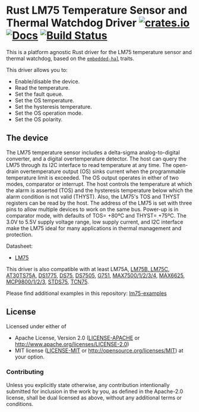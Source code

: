 # Rust LM75 Temperature Sensor and Thermal Watchdog Driver [![crates.io](https://img.shields.io/crates/v/lm75.svg)](https://crates.io/crates/lm75) [![Docs](https://docs.rs/lm75/badge.svg)](https://docs.rs/lm75) [![Build Status](https://travis-ci.org/eldruin/lm75-rs.svg?branch=master)](https://travis-ci.org/eldruin/lm75-rs)

This is a platform agnostic Rust driver for the LM75 temperature sensor
and thermal watchdog, based on the
[`embedded-hal`](https://github.com/rust-embedded/embedded-hal) traits.

This driver allows you to:
- Enable/disable the device.
- Read the temperature.
- Set the fault queue.
- Set the OS temperature.
- Set the hysteresis temperature.
- Set the OS operation mode.
- Set the OS polarity.

## The device
The LM75 temperature sensor includes a delta-sigma analog-to-digital
converter, and a digital overtemperature detector. The host can
query the LM75 through its I2C interface to read temperature at any
time. The open-drain overtemperature output (OS) sinks current when
the programmable temperature limit is exceeded.
The OS output operates in either of two modes, comparator or
interrupt. The host controls the temperature at which the alarm is
asserted (TOS) and the hysteresis temperature below which the alarm
condition is not valid (THYST). Also, the LM75's TOS and THYST
registers can be read by the host. The address of the LM75 is set
with three pins to allow multiple devices to work on the same bus.
Power-up is in comparator mode, with defaults of TOS= +80ºC and
THYST= +75ºC. The 3.0V to 5.5V supply voltage range, low supply
current, and I2C interface make the LM75 ideal for many applications
in thermal management and protection.

Datasheet:
- [LM75](https://datasheets.maximintegrated.com/en/ds/LM75.pdf)

This driver is also compatible with at least LM75A, [LM75B, LM75C],
[AT30TS75A], [DS1775], [DS75], [DS7505], [G751], [MAX7500/1/2/3/4], [MAX6625], [MCP9800/1/2/3],
[STDS75], [TCN75].

[AT30TS75A]: http://ww1.microchip.com/downloads/en/DeviceDoc/Atmel-8839-DTS-AT30TS75A-Datasheet.pdf
[DS1775]: https://datasheets.maximintegrated.com/en/ds/DS1775-DS1775R.pdf
[DS75]: https://datasheets.maximintegrated.com/en/ds/DS75.pdf
[DS7505]: https://datasheets.maximintegrated.com/en/ds/DS7505.pdf
[G751]: http://www.gmt.com.tw/product/datasheet/EDS-751.pdf
[LM75B, LM75C]: http://www.ti.com/lit/ds/symlink/lm75b.pdf
[MAX6625]: https://datasheets.maximintegrated.com/en/ds/MAX6625-MAX6626.pdf
[MAX7500/1/2/3/4]: https://datasheets.maximintegrated.com/en/ds/MAX7500-MAX7504.pdf
[MCP9800/1/2/3]: http://ww1.microchip.com/downloads/en/DeviceDoc/21909d.pdf
[STDS75]: https://www.st.com/resource/en/datasheet/stds75.pdf
[TCN75]: http://ww1.microchip.com/downloads/en/DeviceDoc/21490D.pdf

Please find additional examples in this repository: [lm75-examples]

[lm75-examples]: https://github.com/eldruin/lm75-examples

## License

Licensed under either of

 * Apache License, Version 2.0 ([LICENSE-APACHE](LICENSE-APACHE) or
   http://www.apache.org/licenses/LICENSE-2.0)
 * MIT license ([LICENSE-MIT](LICENSE-MIT) or
   http://opensource.org/licenses/MIT) at your option.

### Contributing

Unless you explicitly state otherwise, any contribution intentionally submitted
for inclusion in the work by you, as defined in the Apache-2.0 license, shall
be dual licensed as above, without any additional terms or conditions.

